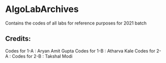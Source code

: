 # AlgoLabArchives
Contains the codes of all labs for reference purposes for 2021 batch


## Credits:

Codes for 1-A : Aryan Amit Gupta
Codes for 1-B : Atharva Kale
Codes for 2-A :
Codes for 2-B : Takshal Modi

